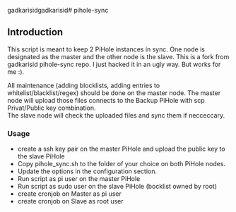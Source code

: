gadkarisidgadkarisid# pihole-sync

## Introduction
This script is meant to keep 2 PiHole instances in sync. One node is designated as the master and the other node is the slave. 
This is a fork from gadkarisid pihole-sync repo. I just hacked it in an ugly way. But works for me :). 


All maintenance (adding blocklists, adding entries to whitelist/blacklist/regex) should be done on the master node. The master node will upload those files connects to the Backup PiHole with scp Privat/Public key combination.  
The slave node will check the uploaded files and sync them if necceccary. 

### Usage
- create a ssh key pair on the master PiHole and upload the public key to the slave PiHole
- Copy pihole_sync.sh to the folder of your choice on both PiHole nodes. 
- Update the options in the configuration section. 
- Run script as pi user on the master PiHole
- Run script as sudo user on the slave PiHole (bocklist owned by root) 
- create cronjob on Master as pi user
- create cronjob on Slave as root user 
